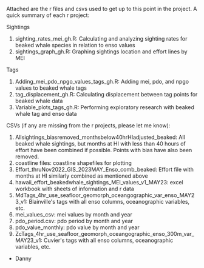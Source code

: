 Attached are the r files and csvs used to get up to this point in the project. A quick summary of each r project:

Sightings
1. sighting_rates_mei_gh.R: Calculating and analyzing sighting rates for beaked whale species in relation to enso values
2. sightings_graph_gh.R: Graphing sightings location and effort lines by MEI

Tags
1. Adding_mei_pdo_npgo_values_tags_gh.R: Adding mei, pdo, and npgo values to beaked whale tags
2. tag_displacement_gh.R: Calculating displacement between tag points for beaked whale data
3. Variable_plots_tags_gh.R: Performing exploratory research with beaked whale tag and enso data

CSVs (if any are missing from the r projects, please let me know):
1. Allsightings_biasremoved_monthsbelow40hrHIadjusted_beaked: All beaked whale sightings, but months at HI with less 
than 40 hours of effort have been combined if possible. Points with bias have also been removed. 
2. coastline files: coastline shapefiles for plotting
3. Effort_thruNov2022_GIS_2023MAY_Enso_comb_beaked: Effort file with months at HI similarly combined as mentioned above
4. hawaii_effort_beakedwhale_sightings_MEI_values_v1_MAY23: excel workbook with sheets of information and r data
5. MdTags_4hr_use_seafloor_geomorph_oceangographic_var_enso_MAY23_v1: Blainville's tags with all enso columns, 
oceanographic variables, etc. 
6. mei_values_csv: mei values by month and year
7. pdo_period.csv: pdo period by month and year
8. pdo_value_monthly: pdo value by month and year
9. ZcTags_4hr_use_seafloor_geomorph_oceangographic_enso_300m_var_MAY23_v1: Cuvier's tags with all enso columns, 
oceanographic variables, etc. 

- Danny
